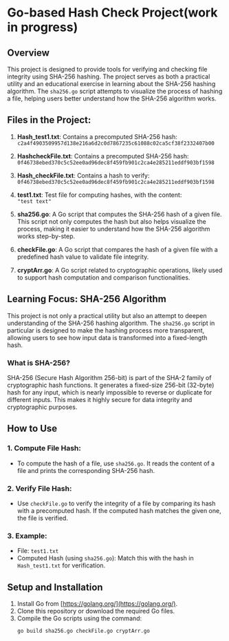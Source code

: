 # Go-based Hash Check Project(work in progress)

## Overview
This project is designed to provide tools for verifying and checking file integrity using SHA-256 hashing. The project serves as both a practical utility and an educational exercise in learning about the SHA-256 hashing algorithm. The `sha256.go` script attempts to visualize the process of hashing a file, helping users better understand how the SHA-256 algorithm works.

## Files in the Project:
1. **Hash_test1.txt**: Contains a precomputed SHA-256 hash:  
   `c2a4f4903509957d138e216a6d2c0d7867235c61088c02ca5cf38f2332407b00`

2. **HashcheckFile.txt**: Contains a precomputed SHA-256 hash:  
   `0f46738ebed370c5c52ee0ad96dec8f459fb901c2ca4e285211eddf903bf1598`

3. **Hash_checkFile.txt**: Contains a hash to verify:  
   `0f46738ebed370c5c52ee0ad96dec8f459fb901c2ca4e285211eddf903bf1598`

4. **test1.txt**: Test file for computing hashes, with the content:  
   `"test text"`

5. **sha256.go**: A Go script that computes the SHA-256 hash of a given file. This script not only computes the hash but also helps visualize the process, making it easier to understand how the SHA-256 algorithm works step-by-step.

6. **checkFile.go**: A Go script that compares the hash of a given file with a predefined hash value to validate file integrity.

7. **cryptArr.go**: A Go script related to cryptographic operations, likely used to support hash computation and comparison functionalities.

## Learning Focus: SHA-256 Algorithm
This project is not only a practical utility but also an attempt to deepen understanding of the SHA-256 hashing algorithm. The `sha256.go` script in particular is designed to make the hashing process more transparent, allowing users to see how input data is transformed into a fixed-length hash.

### What is SHA-256?
SHA-256 (Secure Hash Algorithm 256-bit) is part of the SHA-2 family of cryptographic hash functions. It generates a fixed-size 256-bit (32-byte) hash for any input, which is nearly impossible to reverse or duplicate for different inputs. This makes it highly secure for data integrity and cryptographic purposes.

## How to Use

### 1. Compute File Hash:
- To compute the hash of a file, use `sha256.go`. It reads the content of a file and prints the corresponding SHA-256 hash.

### 2. Verify File Hash:
- Use `checkFile.go` to verify the integrity of a file by comparing its hash with a precomputed hash. If the computed hash matches the given one, the file is verified.

### 3. Example:
- File: `test1.txt`
- Computed Hash (using `sha256.go`): Match this with the hash in `Hash_test1.txt` for verification.

## Setup and Installation
1. Install Go from [https://golang.org/](https://golang.org/).
2. Clone this repository or download the required Go files.
3. Compile the Go scripts using the command:
   ```bash
   go build sha256.go checkFile.go cryptArr.go
